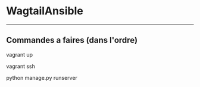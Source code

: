 # WagtailAnsible
---

## Commandes a faires (dans l'ordre)


vagrant up 

vagrant ssh 

python manage.py runserver